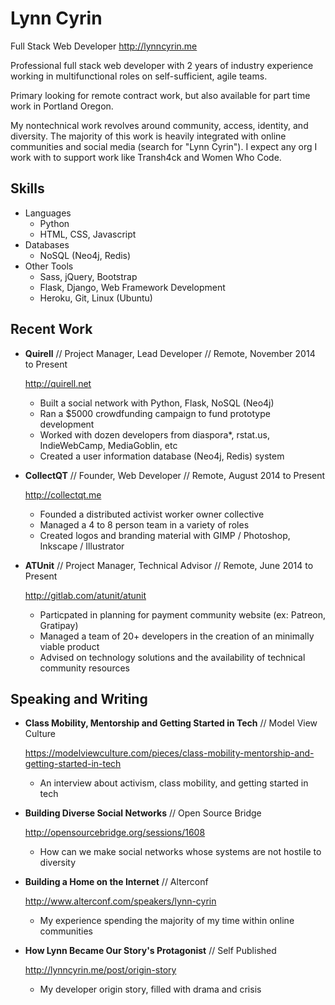 Lynn Cyrin
===========

Full Stack Web Developer
<http://lynncyrin.me>

Professional full stack web developer with 2 years of industry experience working in multifunctional roles on self-sufficient, agile teams.

Primary looking for remote contract work, but also available for part time work in Portland Oregon.

My nontechnical work revolves around community, access, identity, and diversity. The majority of this work is heavily integrated with online communities and social media (search for "Lynn Cyrin"). I expect any org I work with to support work like Transh4ck and Women Who Code.

Skills
------

*   Languages
    * Python
    * HTML, CSS, Javascript
*   Databases
    * NoSQL (Neo4j, Redis)
*   Other Tools
    * Sass, jQuery, Bootstrap
    * Flask, Django, Web Framework Development
    * Heroku, Git, Linux (Ubuntu)

Recent Work
-----------

*   **Quirell** // Project Manager, Lead Developer // Remote, November 2014 to Present

    <http://quirell.net>

    * Built a social network with Python, Flask, NoSQL (Neo4j)
    * Ran a $5000 crowdfunding campaign to fund prototype development
    * Worked with dozen developers from diaspora*, rstat.us, IndieWebCamp, MediaGoblin, etc
    * Created a user information database (Neo4j, Redis) system

*   **CollectQT** // Founder, Web Developer // Remote, August 2014 to Present

    <http://collectqt.me>

    * Founded a distributed activist worker owner collective
    * Managed a 4 to 8 person team in a variety of roles
    * Created logos and branding material with GIMP / Photoshop, Inkscape / Illustrator

*   **ATUnit** // Project Manager, Technical Advisor // Remote, June 2014 to Present

    <http://gitlab.com/atunit/atunit>

    * Particpated in planning for payment community website (ex: Patreon, Gratipay)
    * Managed a team of 20+ developers in the creation of an minimally viable product
    * Advised on technology solutions and the availability of technical community resources

Speaking and Writing
--------------------

*   **Class Mobility, Mentorship and Getting Started in Tech** // Model View Culture

    <https://modelviewculture.com/pieces/class-mobility-mentorship-and-getting-started-in-tech>

    * An interview about activism, class mobility, and getting started in tech

*   **Building Diverse Social Networks** // Open Source Bridge

    <http://opensourcebridge.org/sessions/1608>

    * How can we make social networks whose systems are not hostile to diversity

*   **Building a Home on the Internet** // Alterconf

    <http://www.alterconf.com/speakers/lynn-cyrin>

    * My experience spending the majority of my time within online communities

*   **How Lynn Became Our Story's Protagonist** // Self Published

    <http://lynncyrin.me/post/origin-story>

    * My developer origin story, filled with drama and crisis

